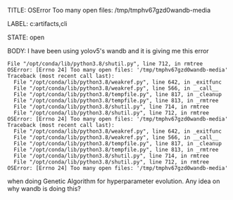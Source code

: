 TITLE:
OSError Too many open files: /tmp/tmphv67gzd0wandb-media

LABEL:
c:artifacts,cli

STATE:
open

BODY:
I have been using yolov5's wandb and it is giving me this error

```
File "/opt/conda/lib/python3.8/shutil.py", line 712, in rmtree
OSError: [Errno 24] Too many open files: '/tmp/tmphv67gzd0wandb-media'
Traceback (most recent call last):
  File "/opt/conda/lib/python3.8/weakref.py", line 642, in _exitfunc
  File "/opt/conda/lib/python3.8/weakref.py", line 566, in __call__
  File "/opt/conda/lib/python3.8/tempfile.py", line 817, in _cleanup
  File "/opt/conda/lib/python3.8/tempfile.py", line 813, in _rmtree
  File "/opt/conda/lib/python3.8/shutil.py", line 714, in rmtree
  File "/opt/conda/lib/python3.8/shutil.py", line 712, in rmtree
OSError: [Errno 24] Too many open files: '/tmp/tmphv67gzd0wandb-media'
Traceback (most recent call last):
  File "/opt/conda/lib/python3.8/weakref.py", line 642, in _exitfunc
  File "/opt/conda/lib/python3.8/weakref.py", line 566, in __call__
  File "/opt/conda/lib/python3.8/tempfile.py", line 817, in _cleanup
  File "/opt/conda/lib/python3.8/tempfile.py", line 813, in _rmtree
  File "/opt/conda/lib/python3.8/shutil.py", line 714, in rmtree
  File "/opt/conda/lib/python3.8/shutil.py", line 712, in rmtree
OSError: [Errno 24] Too many open files: '/tmp/tmphv67gzd0wandb-media'

```

when doing Genetic Algorithm for hyperparameter evolution. Any idea on why wandb is doing this?


